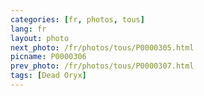 ```yaml
---
categories: [fr, photos, tous]
lang: fr
layout: photo
next_photo: /fr/photos/tous/P0000305.html
picname: P0000306
prev_photo: /fr/photos/tous/P0000307.html
tags: [Dead Oryx]
---
```

